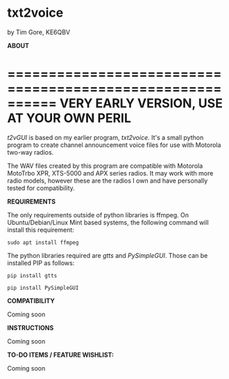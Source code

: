 # txt2voice

by Tim Gore, KE6QBV  

**ABOUT**  

==========================================================
**VERY EARLY VERSION, USE AT YOUR OWN PERIL**
==========================================================

*t2vGUI* is based on my earlier program, *txt2voice*. It's a small python program to create channel announcement voice files for use with Motorola two-way radios.  

The WAV files created by this program are compatible with Motorola MotoTrbo XPR, XTS-5000 and APX series radios. It may work with more radio models, however these are the radios I own and have personally tested for compatibility.  

**REQUIREMENTS**  

The only requirements outside of python libraries is ffmpeg. On Ubuntu/Debian/Linux Mint based systems, the following command will install this requirement:  

`sudo apt install ffmpeg`  

The python libraries required are *gtts* and *PySimpleGUI*. Those can be installed PIP as follows:  

`pip install gtts`  

`pip install PySimpleGUI`

**COMPATIBILITY**  

Coming soon


**INSTRUCTIONS**  

Coming soon

**TO-DO ITEMS / FEATURE WISHLIST:**  

Coming soon
